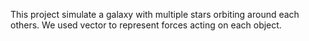 This project simulate a galaxy with multiple stars orbiting around each others.
We used vector to represent forces acting on each object.
